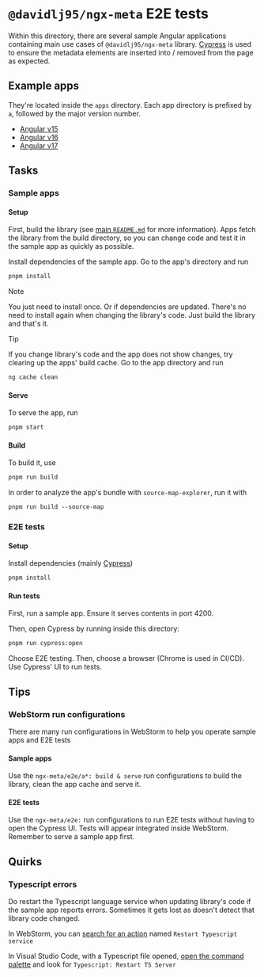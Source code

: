 # `@davidlj95/ngx-meta` E2E tests

Within this directory, there are several sample Angular applications containing main use cases of `@davidlj95/ngx-meta` library. [Cypress] is used to ensure the metadata elements are inserted into / removed from the page as expected.

[Cypress]: https://www.cypress.io/

## Example apps

They're located inside the `apps` directory. Each app directory is prefixed by `a`, followed by the major version number.

- [Angular v15](./apps/a15)
- [Angular v16](./apps/a16)
- [Angular v17](./apps/a17)

## Tasks

### Sample apps

#### Setup

First, build the library (see [main `README.md`](../../../README.md) for more information). Apps fetch the library from the build directory, so you can change code and test it in the sample app as quickly as possible.

Install dependencies of the sample app. Go to the app's directory and run

```sh
pnpm install
```

> [!NOTE]
> You just need to install once. Or if dependencies are updated. There's no need to install again when changing the library's code. Just build the library and that's it.

> [!TIP]
> If you change library's code and the app does not show changes, try clearing up the apps' build cache. Go to the app directory and run
>
> ```sh
> ng cache clean
> ```

#### Serve

To serve the app, run

```sh
pnpm start
```

#### Build

To build it, use

```sh
pnpm run build
```

In order to analyze the app's bundle with `source-map-explorer`, run it with

```
pnpm run build --source-map
```

### E2E tests

#### Setup

Install dependencies (mainly [Cypress])

```sh
pnpm install
```

#### Run tests

First, run a sample app. Ensure it serves contents in port 4200.

Then, open Cypress by running inside this directory:

```sh
pnpm run cypress:open
```

Choose E2E testing. Then, choose a browser (Chrome is used in CI/CD). Use Cypress' UI to run tests.

## Tips

### WebStorm run configurations

There are many run configurations in WebStorm to help you operate sample apps and E2E tests

#### Sample apps

Use the `ngx-meta/e2e/a*: build & serve` run configurations to build the library, clean the app cache and serve it.

#### E2E tests

Use the `ngx-meta/e2e:` run configurations to run E2E tests without having to open the Cypress UI. Tests will appear integrated inside WebStorm. Remember to serve a sample app first.

## Quirks

### Typescript errors

Do restart the Typescript language service when updating library's code if the sample app reports errors. Sometimes it gets lost as doesn't detect that library code changed.

In WebStorm, you can [search for an action](https://www.jetbrains.com/help/webstorm/searching-everywhere.html#ws_search_actions) named `Restart Typescript service`

In Visual Studio Code, with a Typescript file opened, [open the command palette](https://code.visualstudio.com/docs/getstarted/userinterface#_command-palette) and look for `Typescript: Restart TS Server`
